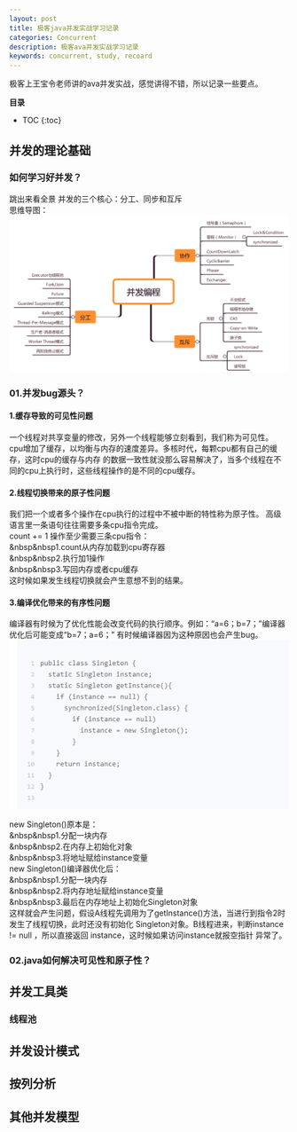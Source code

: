 ```yaml
---
layout: post
title: 极客java并发实战学习记录
categories: Concurrent
description: 极客ava并发实战学习记录
keywords: concurrent, study, recoard
---
```


极客上王宝令老师讲的ava并发实战，感觉讲得不错，所以记录一些要点。


**目录**

* TOC
{:toc}

## 并发的理论基础

### 如何学习好并发？

跳出来看全景 并发的三个核心：分工、同步和互斥 <br>
思维导图：
![](/images/posts/concurrent/1.png)

### 01.并发bug源头？

#### 1.缓存导致的可见性问题

一个线程对共享变量的修改，另外一个线程能够立刻看到，我们称为可见性。<br>
cpu增加了缓存，以均衡与内存的速度差异。多核时代，每颗cpu都有自己的缓存，这时cpu的缓存与内存
的数据一致性就没那么容易解决了，当多个线程在不同的cpu上执行时，这些线程操作的是不同的cpu缓存。<br>

#### 2.线程切换带来的原子性问题

我们把一个或者多个操作在cpu执行的过程中不被中断的特性称为原子性。
高级语言里一条语句往往需要多条cpu指令完成。<br>
count += 1 操作至少需要三条cpu指令：<br>
&nbsp&nbsp1.count从内存加载到cpu寄存器<br>
&nbsp&nbsp2.执行加1操作<br>
&nbsp&nbsp3.写回内存或者cpu缓存<br>
这时候如果发生线程切换就会产生意想不到的结果。

#### 3.编译优化带来的有序性问题
编译器有时候为了优化性能会改变代码的执行顺序。例如：“a=6；b=7；”编译器优化后可能变成“b=7；a=6；”
有时候编译器因为这种原因也会产生bug。
![](/images/posts/concurrent/2.png)

new Singleton()原本是：<br>
&nbsp&nbsp1.分配一块内存<br>
&nbsp&nbsp2.在内存上初始化对象<br>
&nbsp&nbsp3.将地址赋给instance变量<br>
new Singleton()编译器优化后：<br>
&nbsp&nbsp1.分配一块内存<br>
&nbsp&nbsp2.将内存地址赋给instance变量<br>
&nbsp&nbsp3.最后在内存地址上初始化Singleton对象<br>
这样就会产生问题，假设A线程先调用为了getInstance()方法，当进行到指令2时发生了线程切换，此时还没有初始化
Singleton对象。B线程进来，判断instance != null ，所以直接返回 instance，这时候如果访问instance就报空指针
异常了。

### 02.java如何解决可见性和原子性？
  




## 并发工具类


### 线程池


## 并发设计模式

## 按列分析

## 其他并发模型


